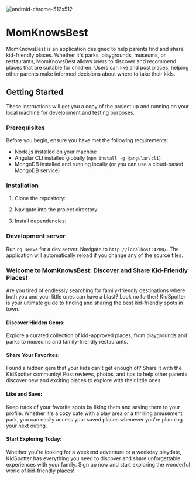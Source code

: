 
![android-chrome-512x512](https://github.com/JaklinJ/Mom-Knows-Best/assets/122488493/ef0efc8f-d059-4a92-8bfd-31dd6a848659)


# MomKnowsBest

MomKnowsBest is an application designed to help parents find and share kid-friendly places. Whether it's parks, playgrounds, museums, or restaurants, MomKnowsBest allows users to discover and recommend places that are suitable for children. Users can like and post places, helping other parents make informed decisions about where to take their kids.

## Getting Started

These instructions will get you a copy of the project up and running on your local machine for development and testing purposes.

### Prerequisites

Before you begin, ensure you have met the following requirements:

- Node.js installed on your machine
- Angular CLI installed globally (`npm install -g @angular/cli`)
- MongoDB installed and running locally (or you can use a cloud-based MongoDB service)

### Installation

1. Clone the repository:


2. Navigate into the project directory:


3. Install dependencies:


### Development server

Run `ng serve` for a dev server. Navigate to `http://localhost:4200/`. The application will automatically reload if you change any of the source files.

### Welcome to MomKnowsBest: Discover and Share Kid-Friendly Places!

Are you tired of endlessly searching for family-friendly destinations where both you and your little ones can have a blast? Look no further! KidSpotter is your ultimate guide to finding and sharing the best kid-friendly spots in town.

#### Discover Hidden Gems: 
Explore a curated collection of kid-approved places, from playgrounds and parks to museums and family-friendly restaurants. 

#### Share Your Favorites: 
Found a hidden gem that your kids can't get enough of? Share it with the KidSpotter community! Post reviews, photos, and tips to help other parents discover new and exciting places to explore with their little ones.

#### Like and Save: 
Keep track of your favorite spots by liking them and saving them to your profile. Whether it's a cozy cafe with a play area or a thrilling amusement park, you can easily access your saved places whenever you're planning your next outing.


#### Start Exploring Today: 
Whether you're looking for a weekend adventure or a weekday playdate, KidSpotter has everything you need to discover and share unforgettable experiences with your family. Sign up now and start exploring the wonderful world of kid-friendly places!
